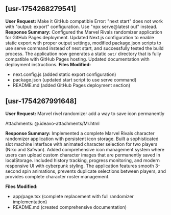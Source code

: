 ## [usr-1754268279541]
**User Request:** Make it GitHub compatible Error: "next start" does not work with "output: export" configuration. Use "npx serve@latest out" instead.
**Response Summary:** Configured the Marvel Rivals randomizer application for GitHub Pages deployment. Updated Next.js configuration to enable static export with proper output settings, modified package.json scripts to use serve command instead of next start, and successfully tested the build process. The application now generates a static `out/` directory that is fully compatible with GitHub Pages hosting. Updated documentation with deployment instructions.
**Files Modified:** 
- next.config.js (added static export configuration)
- package.json (updated start script to use serve command)
- README.md (added GitHub Pages deployment section)

## [usr-1754267991648]
**User Request:** Marvel rivel randomizer add a way to save icon permanently

Attachments: @.ideavo-attachments/Mr.html

**Response Summary:** Implemented a complete Marvel Rivals character randomizer application with persistent icon storage. Built a sophisticated slot machine interface with animated character selection for two players (Niko and Safwan). Added comprehensive icon management system where users can upload custom character images that are permanently saved in localStorage. Included history tracking, progress monitoring, and modern responsive UI with cyberpunk styling. The application features smooth 3-second spin animations, prevents duplicate selections between players, and provides complete character roster management.

**Files Modified:** 
- app/page.tsx (complete replacement with full randomizer implementation)
- README.md (created comprehensive documentation)